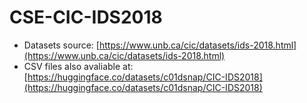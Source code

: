 # CSE-CIC-IDS2018

* Datasets source: [https://www.unb.ca/cic/datasets/ids-2018.html](https://www.unb.ca/cic/datasets/ids-2018.html)
* CSV files also avaliable at: [https://huggingface.co/datasets/c01dsnap/CIC-IDS2018](https://huggingface.co/datasets/c01dsnap/CIC-IDS2018)
